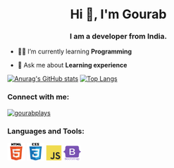 <h1 align="center">Hi 👋, I'm Gourab</h1>
<h3 align="center">I am a developer from India.</h3>

- 👨‍💻 I’m currently learning **Programming**

- 💬 Ask me about **Learning experience**

[![Anurag's GitHub stats](https://github-readme-stats.vercel.app/api?username=gourabstudio)](https://github.com/anuraghazra/github-readme-stats)
[![Top Langs](https://github-readme-stats.vercel.app/api/top-langs/?username=gourabstudio&layout=compact)](https://github.com/anuraghazra/github-readme-stats)
<h3 align="left">Connect with me:</h3>
<p align="left">
<a href="https://twitter.com/gourabplays" target="blank"><img align="center" src="https://raw.githubusercontent.com/rahuldkjain/github-profile-readme-generator/master/src/images/icons/Social/twitter.svg" alt="gourabplays" height="30" width="40" /></a>
</p>

<h3 align="left">Languages and Tools:</h3>
<p align="left"> 
<img src="https://raw.githubusercontent.com/devicons/devicon/master/icons/html5/html5-original-wordmark.svg" alt="html5" width="40" height="40"/>
<img src="https://raw.githubusercontent.com/devicons/devicon/master/icons/css3/css3-original-wordmark.svg" alt="css3" width="40" height="40"/>
<img src="https://raw.githubusercontent.com/devicons/devicon/master/icons/javascript/javascript-original.svg" alt="javascript" width="35" height="35"/>
<img src="https://raw.githubusercontent.com/devicons/devicon/master/icons/bootstrap/bootstrap-plain-wordmark.svg" alt="bootstrap" width="40" height="34"/>
</p>
